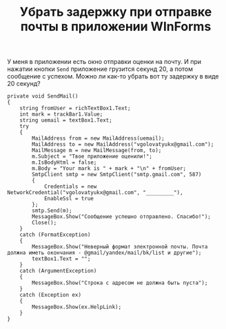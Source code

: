 ﻿---
title: "Убрать задержку при отправке почты в приложении WInForms"
se.owner.user_id: 298412
se.owner.display_name: "Aqua"
se.owner.link: "https://ru.stackoverflow.com/users/298412/aqua"
se.link: "https://ru.stackoverflow.com/questions/873826/%d0%a3%d0%b1%d1%80%d0%b0%d1%82%d1%8c-%d0%b7%d0%b0%d0%b4%d0%b5%d1%80%d0%b6%d0%ba%d1%83-%d0%bf%d1%80%d0%b8-%d0%be%d1%82%d0%bf%d1%80%d0%b0%d0%b2%d0%ba%d0%b5-%d0%bf%d0%be%d1%87%d1%82%d1%8b-%d0%b2-%d0%bf%d1%80%d0%b8%d0%bb%d0%be%d0%b6%d0%b5%d0%bd%d0%b8%d0%b8-winforms"
se.question_id: 873826
se.post_type: question
se.score: 2
---
<p>У меня в приложении есть окно отправки оценки на почту. И при нажатии кнопки <code>Send</code> приложение грузится секунд 20, а потом сообщение с успехом. Можно ли как-то убрать вот ту задержку в виде 20 секунд?</p>

<pre><code>private void SendMail()
{
    string fromUser = richTextBox1.Text;
    int mark = trackBar1.Value;
    string uemail = textBox1.Text;
    try
    {
        MailAddress from = new MailAddress(uemail);
        MailAddress to = new MailAddress("vgolovatyukx@gmail.com");
        MailMessage m = new MailMessage(from, to);
        m.Subject = "Твое приложение оценили!";
        m.IsBodyHtml = false;
        m.Body = "Your mark is " + mark + "\n" + fromUser;
        SmtpClient smtp = new SmtpClient("smtp.gmail.com", 587)
        {
            Credentials = new NetworkCredential("vgolovatyukx@gmail.com", "_________"),
            EnableSsl = true
        };
        smtp.Send(m);
        MessageBox.Show("Сообщение успешно отправлено. Спасибо!");
        Close();
    }
    catch (FormatException)
    {
        MessageBox.Show("Неверный формат электронной почты. Почта должна иметь окончания - @gmail/yandex/mail/bk/list и другие");
        textBox1.Text = "";
    }
    catch (ArgumentException)
    {
        MessageBox.Show("Строка с адресом не должна быть пуста");
    }
    catch (Exception ex)
    {
        MessageBox.Show(ex.HelpLink);
    }
} 
</code></pre>
